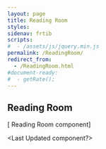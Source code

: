 ```yaml
---
layout: page
title: Reading Room
styles:
sidenav: frtib
scripts:
#  - /assets/js/jquery.min.js
permalink: /ReadingRoom/
redirect_from:
  - /ReadingRoom.html
#document-ready:
#  - getRate();
---
```


## Reading Room

[ Reading Room component]

<Last Updated component?>

<!-- CONTENT END -->
